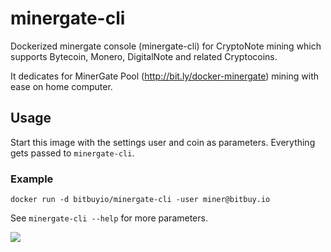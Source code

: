 # minergate-cli

Dockerized minergate console (minergate-cli) for CryptoNote mining which supports Bytecoin, Monero, DigitalNote and related Cryptocoins.

It dedicates for MinerGate Pool (http://bit.ly/docker-minergate) mining with ease on home computer.

## Usage

Start this image with the settings user and coin as parameters. Everything gets passed to `minergate-cli`.

### Example

```shell
docker run -d bitbuyio/minergate-cli -user miner@bitbuy.io
```

See `minergate-cli --help` for more parameters.

[![](https://badge.imagelayers.io/bitbuyio/minergate-cli:latest.svg)](https://imagelayers.io/?images=bitbuyio/minergate-cli:latest 'Get your own badge on imagelayers.io')
